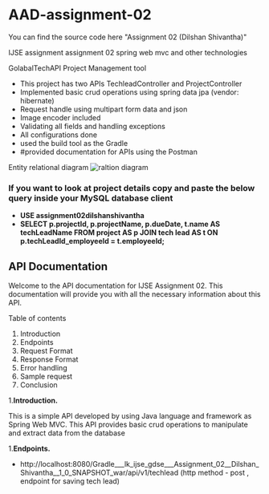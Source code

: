 # AAD-assignment-02
You can find the source code here "Assignment 02 (Dilshan Shivantha)"

IJSE assignment assignment 02 spring web mvc and other technologies

GolabalTechAPI Project Management tool

  - This project has two APIs TechleadController and ProjectController
  - Implemented basic crud operations using spring data jpa (vendor: hibernate)
  - Request handle using multipart form data and json
  - Image encoder included
  - Validating all fields and handling exceptions
  - All configurations done
  - used the build tool as the Gradle
  - #provided documentation for APIs using the Postman

Entity relational diagram
![raltion diagram](https://github.com/Shivantha56/AAD-assignment-02/assets/111634293/bdf0b310-fcfd-4f25-8a5c-65c79ddbcc28)

### If you want to look at project details copy and paste the below query inside your MySQL database client
- **USE assignment02dilshanshivantha**
- **SELECT p.projectId, p.projectName, p.dueDate, t.name AS techLeadName FROM project AS p JOIN tech lead AS t ON p.techLeadId_employeeId = t.employeeId;**

## API Documentation

Welcome to the API documentation for IJSE Assignment 02. This documentation will provide you with all the necessary information about this API.

Table of contents
  1. Introduction
  2. Endpoints
  3. Request Format
  4. Response Format
  5. Error handling
  6. Sample request
  7. Conclusion

1.**Introduction.**

This is a simple API developed by using Java language and framework as Spring Web MVC. This API provides basic crud operations to manipulate and extract data from the database

1.**Endpoints.**

- http://localhost:8080/Gradle___lk_ijse_gdse___Assignment_02__Dilshan_Shivantha__1_0_SNAPSHOT_war/api/v1/techlead (http method - post , endpoint for saving tech lead)

